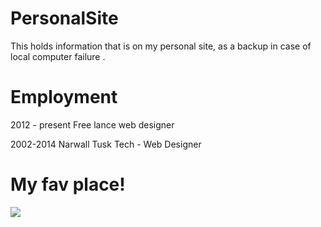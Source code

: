 # PersonalSite
This holds information that is on my personal site, as a backup in case of local computer failure .


# Employment

2012 - present
Free lance web designer

2002-2014
Narwall Tusk Tech - Web Designer


# My fav place!
<img src="https://i.imgur.com/qcuUPwU.png"/>

